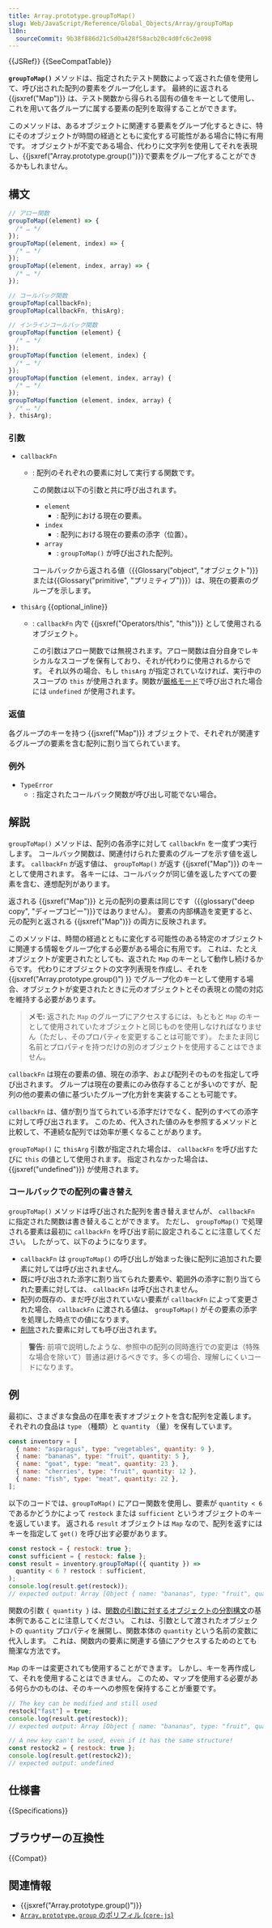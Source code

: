 ```yaml
---
title: Array.prototype.groupToMap()
slug: Web/JavaScript/Reference/Global_Objects/Array/groupToMap
l10n:
  sourceCommit: 9b38f886d21c5d0a428f58acb20c4d0fc6c2e098
---
```


{{JSRef}} {{SeeCompatTable}}

**`groupToMap()`** メソッドは、指定されたテスト関数によって返された値を使用して、呼び出された配列の要素をグループ化します。
最終的に返される {{jsxref("Map")}} は、テスト関数から得られる固有の値をキーとして使用し、これを用いて各グループに属する要素の配列を取得することができます。

<!-- {{EmbedInteractiveExample("pages/js/array-groupbytomap.html")}} -->

このメソッドは、あるオブジェクトに関連する要素をグループ化するときに、特にそのオブジェクトが時間の経過とともに変化する可能性がある場合に特に有用です。
オブジェクトが不変である場合、代わりに文字列を使用してそれを表現し、{{jsxref("Array.prototype.group()")}}で要素をグループ化することができるかもしれません。

## 構文

```js
// アロー関数
groupToMap((element) => {
  /* … */
});
groupToMap((element, index) => {
  /* … */
});
groupToMap((element, index, array) => {
  /* … */
});

// コールバック関数
groupToMap(callbackFn);
groupToMap(callbackFn, thisArg);

// インラインコールバック関数
groupToMap(function (element) {
  /* … */
});
groupToMap(function (element, index) {
  /* … */
});
groupToMap(function (element, index, array) {
  /* … */
});
groupToMap(function (element, index, array) {
  /* … */
}, thisArg);
```

### 引数

- `callbackFn`

  - : 配列のそれぞれの要素に対して実行する関数です。

    この関数は以下の引数と共に呼び出されます。

    - `element`
      - : 配列における現在の要素。
    - `index`
      - : 配列における現在の要素の添字（位置）。
    - `array`
      - : `groupToMap()` が呼び出された配列。

    コールバックから返される値（{{Glossary("object", "オブジェクト")}}または{{Glossary("primitive", "プリミティブ")}}）は、現在の要素のグループを示します。

- `thisArg` {{optional_inline}}

  - : `callbackFn` 内で {{jsxref("Operators/this", "this")}} として使用されるオブジェクト。

    この引数はアロー関数では無視されます。アロー関数は自分自身でレキシカルなスコープを保有しており、それが代わりに使用されるからです。
    それ以外の場合、もし `thisArg` が指定されていなければ、実行中のスコープの `this` が使用されます。関数が[厳格モード](/ja/docs/Web/JavaScript/Reference/Strict_mode)で呼び出された場合には `undefined` が使用されます。

### 返値

各グループのキーを持つ {{jsxref("Map")}} オブジェクトで、それぞれが関連するグループの要素を含む配列に割り当てられています。

### 例外

- `TypeError`
  - : 指定されたコールバック関数が呼び出し可能でない場合。

## 解説

`groupToMap()` メソッドは、配列の各添字に対して `callbackFn` を一度ずつ実行します。
コールバック関数は、関連付けられた要素のグループを示す値を返します。
`callbackFn` が返す値は、 `groupToMap()` が返す {{jsxref("Map")}} のキーとして使用されます。
各キーには、コールバックが同じ値を返したすべての要素を含む、連想配列があります。

返される {{jsxref("Map")}} と元の配列の要素は同じです（{{glossary("deep copy", "ディープコピー")}}ではありません）。
要素の内部構造を変更すると、元の配列と返される {{jsxref("Map")}} の両方に反映されます。

このメソッドは、時間の経過とともに変化する可能性のある特定のオブジェクトに関連する情報をグループ化する必要がある場合に有用です。
これは、たとえオブジェクトが変更されたとしても、返された `Map` のキーとして動作し続けるからです。
代わりにオブジェクトの文字列表現を作成し、それを {{jsxref("Array.prototype.group()") }} でグループ化のキーとして使用する場合、オブジェクトが変更されたときに元のオブジェクトとその表現との間の対応を維持する必要があります。

> **メモ:** 返された `Map` のグループにアクセスするには、もともと `Map` のキーとして使用されていたオブジェクトと同じものを使用しなければなりません（ただし、そのプロパティを変更することは可能です）。
> たまたま同じ名前とプロパティを持つだけの別のオブジェクトを使用することはできません。

`callbackFn` は現在の要素の値、現在の添字、および配列そのものを指定して呼び出されます。
グループは現在の要素にのみ依存することが多いのですが、配列の他の要素の値に基づいたグループ化方針を実装することも可能です。

`callbackFn` は、値が割り当てられている添字だけでなく、配列のすべての添字に対して呼び出されます。
このため、代入された値のみを参照するメソッドと比較して、不連続な配列では効率が悪くなることがあります。

`groupToMap()` に `thisArg` 引数が指定された場合は、 `callbackFn` を呼び出すたびに `this` の値として使用されます。
指定されなかった場合は、{{jsxref("undefined")}} が使用されます。

### コールバックでの配列の書き替え

`groupToMap()` メソッドは呼び出された配列を書き替えませんが、 `callbackFn` に指定された関数は書き替えることができます。
ただし、 `groupToMap()` で処理される要素は最初に `callbackFn` を呼び出す前に設定されることに注意してください。
したがって、以下のようになります。

- `callbackFn` は `groupToMap()` の呼び出しが始まった後に配列に追加された要素に対しては呼び出されません。
- 既に呼び出された添字に割り当てられた要素や、範囲外の添字に割り当てられた要素に対しては、 `callbackFn` は呼び出されません。
- 配列の既存の、まだ呼び出されていない要素が `callbackFn` によって変更された場合、 `callbackFn` に渡される値は、 `groupToMap()` がその要素の添字を処理した時点での値になります。
- [削除](/ja/docs/Web/JavaScript/Reference/Operators/delete#deleting_array_elements)された要素に対しても呼び出されます。

> **警告:** 前項で説明したような、参照中の配列の同時進行での変更は（特殊な場合を除いて）普通は避けるべきです。多くの場合、理解しにくいコードになります。

## 例

最初に、さまざまな食品の在庫を表すオブジェクトを含む配列を定義します。
それぞれの食品は `type` （種類）と `quantity` （量）を保有しています。

```js
const inventory = [
  { name: "asparagus", type: "vegetables", quantity: 9 },
  { name: "bananas", type: "fruit", quantity: 5 },
  { name: "goat", type: "meat", quantity: 23 },
  { name: "cherries", type: "fruit", quantity: 12 },
  { name: "fish", type: "meat", quantity: 22 },
];
```

以下のコードでは、`groupToMap()` にアロー関数を使用し、要素が `quantity < 6` であるかどうかによって `restock` または `sufficient` というオブジェクトのキーを返しています。
返される `result` オブジェクトは `Map` なので、配列を返すにはキーを指定して `get()` を呼び出す必要があります。

```js
const restock = { restock: true };
const sufficient = { restock: false };
const result = inventory.groupToMap(({ quantity }) =>
  quantity < 6 ? restock : sufficient,
);
console.log(result.get(restock));
// expected output: Array [Object { name: "bananas", type: "fruit", quantity: 5 }]
```

関数の引数 `{ quantity }` は、[関数の引数に対するオブジェクトの分割構文](/ja/docs/Web/JavaScript/Reference/Operators/Destructuring_assignment#引数に指定されたオブジェクトの属性への参照)の基本例であることに注意してください。
これは、引数として渡されたオブジェクトの `quantity` プロパティを展開し、関数本体の `quantity` という名前の変数に代入します。
これは、関数内の要素に関連する値にアクセスするためのとても簡潔な方法です。

`Map` のキーは変更されても使用することができます。
しかし、キーを再作成して、それを使用することはできません。
このため、マップを使用する必要がある何らかのものは、そのキーへの参照を保持することが重要です。

```js
// The key can be modified and still used
restock["fast"] = true;
console.log(result.get(restock));
// expected output: Array [Object { name: "bananas", type: "fruit", quantity: 5 }]

// A new key can't be used, even if it has the same structure!
const restock2 = { restock: true };
console.log(result.get(restock2));
// expected output: undefined
```

## 仕様書

{{Specifications}}

## ブラウザーの互換性

{{Compat}}

## 関連情報

- {{jsxref("Array.prototype.group()")}}
- [`Array.prototype.group` のポリフィル (`core-js`)](https://github.com/zloirock/core-js#array-grouping)
